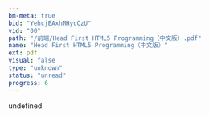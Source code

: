 ```yaml
---
bm-meta: true
bid: "YehcjEAxhMHycCzU"
vid: "00"
path: "/前端/Head First HTML5 Programming（中文版）.pdf"
name: "Head First HTML5 Programming（中文版）"
ext: pdf
visual: false
type: "unknown"
status: "unread"
progress: 6
---
```

undefined